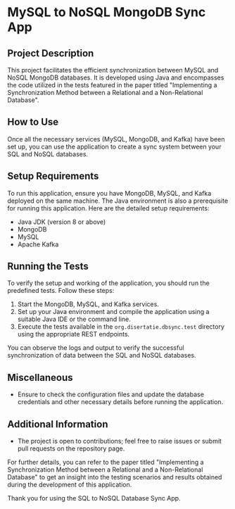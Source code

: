 # MySQL to NoSQL MongoDB Sync App

## Project Description
This project facilitates the efficient synchronization between MySQL and NoSQL MongoDB databases. It is developed using Java and encompasses the code utilized in the tests featured in the paper titled "Implementing a Synchronization Method between a Relational and a Non-Relational Database".

## How to Use

Once all the necessary services (MySQL, MongoDB, and Kafka) have been set up, you can use the application to create a sync system between your SQL and NoSQL databases.

## Setup Requirements

To run this application, ensure you have MongoDB, MySQL, and Kafka deployed on the same machine. The Java environment is also a prerequisite for running this application. Here are the detailed setup requirements:

- Java JDK (version 8 or above)
- MongoDB
- MySQL
- Apache Kafka

## Running the Tests

To verify the setup and working of the application, you should run the predefined tests. Follow these steps:

1. Start the MongoDB, MySQL, and Kafka services.
2. Set up your Java environment and compile the application using a suitable Java IDE or the command line.
3. Execute the tests available in the `org.disertatie.dbsync.test` directory using the appropriate REST endpoints.
   
You can observe the logs and output to verify the successful synchronization of data between the SQL and NoSQL databases.

## Miscellaneous

- Ensure to check the configuration files and update the database credentials and other necessary details before running the application.

## Additional Information

- The project is open to contributions; feel free to raise issues or submit pull requests on the repository page.

For further details, you can refer to the paper titled "Implementing a Synchronization Method between a Relational and a Non-Relational Database" to get an insight into the testing scenarios and results obtained during the development of this application.

Thank you for using the SQL to NoSQL Database Sync App.